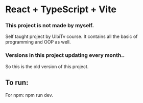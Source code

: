 # React + TypeScript + Vite

### This project is not made by myself.
Self taught project by UlbiTv course.
It contains all the basic of programming and OOP as well.

### Versions in this project updating every month..
So this is the old version of this project.

## To run:
For npm: 
   npm run dev.

